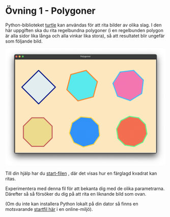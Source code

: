 # Övning 1 - Polygoner
Python-biblioteket [turtle](https://docs.python.org/3/library/turtle.html) kan
användas för att rita bilder av olika slag. I den här uppgiften ska du rita
regelbundna polygoner (i en regelbunden polygon är alla sidor lika långa och
alla vinkar lika stora), så att resultatet blir ungefär som följande bild.

![](images/polygoner.png)

Till din hjälp har du [start-filen](polygoner.py) , där det visas hur en
färglagd kvadrat kan ritas.

Experimentera med denna fil för att bekanta dig med de olika parametrarna.
Därefter så så försöker du dig på att rita en liknande bild som ovan.

(Om du inte kan installera Python lokalt på din dator så finns en motsvarande
[startfil här](https://replit.com/@nikodemus/TurtleShapeIntro#main.py) i en
online-miljö).
